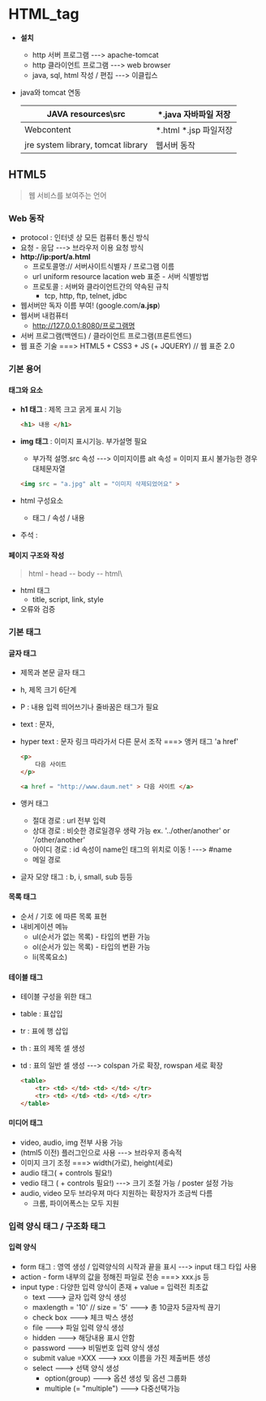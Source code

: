 # HTML_tag



- **설치**

  - http 서버 프로그램  ---> apache-tomcat
  - http 클라이언트 프로그램  ---> web browser
  - java, sql, html 작성 / 편집  ---> 이클립스

- java와 tomcat 연동

  | JAVA resources\src                  | *.java  자바파일 저장    |
  | ----------------------------------- | ------------------------ |
  | Webcontent                          | *.html  *.jsp   파일저장 |
  | jre system library,  tomcat library | 웹서버 동작              |

  



## HTML5

> 웹 서비스를 보여주는 언어

### Web 동작

- protocol : 인터넷 상 모든 컴퓨터 통신 방식
- 요청 - 응답  ---> 브라우저 이용 요청 방식
- **http://ip:port/a.html**
  - 프로토콜명:// 서버사이트식별자 / 프로그램 이름
  - url uniform resource lacation web 표준 - 서버 식별방법
  - 프로토콜 : 서버와 클라이언트간의 약속된 규칙
    - tcp,  http,  ftp,  telnet,  jdbc
- 웹서버만 독자 이름 부여! (google.com/**a.jsp**)
- 웹서버 내컴퓨터
  - http://127.0.0.1:8080/프로그램명
- 서버 프로그램(백엔드) / 클라이언트 프로그램(프론트엔드)
- 웹 표준 기술  ===>  HTML5 + CSS3 + JS  (+ JQUERY)  //  웹 표준 2.0



### 기본 용어



#### 태그와 요소

- **h1 태그** : 제목 크고 굵게 표시 기능

  ```html
  <h1> 내용 </h1>
  ```

- **img 태그** : 이미지 표시기능. 부가설명 필요

  - 부가적 설명.src  속성  --->  이미지이름 alt  속성 = 이미지 표시 불가능한 경우 대체문자열

  ```html
  <img src = "a.jpg" alt = "이미지 삭제되었어요" >
  ```

- html 구성요소

  - 태그  /  속성  /  내용

- 주석 : <!-- 내용반영 x -->



#### 페이지 구조와 작성

> html  -  head  --  body  --  html\

- html 태그
  - title, script, link, style
- 오류와 검증





### 기본 태그



#### 글자 태그

- 제목과 본문 글자 태그
- h, 제목 크기 6단계
- P : 내용 입력 띄어쓰기나 줄바꿈은 태그가 필요

- text  :  문자,

- hyper text : 문자 링크 따라가서 다른 문서 조작  ===> 앵커 태그 'a href'

  ```html
  <p>
      다음 사이트 
  </p>
  
  <a href = "http://www.daum.net" > 다음 사이트 </a>
  ```

- 앵커 태그

  - 절대 경로 : url 전부 입력
  - 상대 경로 : 비슷한 경로일경우 생략 가능 ex. '../other/another'  or  '/other/another'
  - 아이디 경로 : id 속성이 name인 태그의 위치로 이동 ! ---> #name
  - 메일 경로

- 글자 모양 태그 : b,  i,  small,  sub 등등



#### 목록 태그

- 순서 / 기호 에 따른 목록 표현
- 내비게이션 메뉴
  - ul(순서가 없는 목록) - 타입의 변환 가능
  - ol(순서가 있는 목록) - 타입의 변환 가능
  - li(목록요소)



#### 테이블 태그

- 테이블 구성을 위한 태그

- table : 표삽입

- tr : 표에 행 삽입

- th : 표의 제목 셀 생성

- td : 표의 일반 셀 생성  ---> colspan 가로 확장, rowspan 세로 확장

  ```html
  <table>
      <tr> <td> </td> <td> </td> </tr>
      <tr> <td> </td> <td> </td> </tr>
  </table>
  ```

  

#### 미디어 태그

- video, audio, img  전부 사용 가능
- (html5 이전) 플러그인으로 사용  ---> 브라우저 종속적
- 이미지 크기 조정  ===> width(가로), height(세로)
- audio 태그( + controls 필요!)
- vedio 태그 ( + controls 필요!) ---> 크기 조절 가능 / poster 설정 가능
- audio, video 모두 브라우져 마다 지원하는 확장자가 조금씩 다름
  - 크롬, 파이어폭스는 모두 지원





### 입력 양식 태그 / 구조화 태그



#### 입력 양식

- form 태그 : 영역 생성 / 입력양식의 시작과 끝을 표시  ---> input 태그 타입 사용
- action - form 내부의 값을 정해진 파일로 전송  ===> xxx.js 등
- input type : 다양한 입력 양식이 존재  + value = 입력전 최초값
  - text  --->  글자 입력 양식 생성
  - maxlength = '10'  //  size = '5'  ---> 총 10글자 5글자씩 끊기
  - check box  ---> 체크 박스 생성
  - file  ---> 파일 입력 양식 생성
  - hidden  ---> 해당내용 표시 안함
  - password  ---> 비밀번호 입력 양식 생성
  - submit value =XXX  ---> xxx 이름을 가진 제출버튼 생성
  - select  ---> 선택 양식 생성
    - option(group)  ---> 옵션 생성 및 옵션 그룹화
    - multiple  (= "multiple") ---> 다중선택가능











